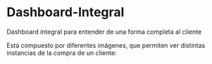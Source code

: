 # Dashboard-Integral
Dashboard integral para entender de una forma completa al cliente

Está compuesto por diferentes imágenes, que permiten ver distintas instancias de la compra de un cliente:
